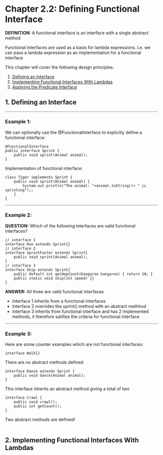 # Chapter 2.2: Defining Functional Interface

**DEFINITION:** A functional interface is an interface with a single abstract method

Functional interfaces are used as a basis for lambda expressions. I.e. we can pass a lambda expression as an implementation for a functional interface

This chapter will cover the following design principles:
1) [Defining an Interface](#1-defining-an-interface) 
2) [Implementing Functional Interfaces With Lambdas](#2-implementing-functional-interfaces-with-lambdas) 
3) [Applying the Predicate Interface](#3-applying-the-is-a-relationship) 





## 1. Defining an Interface
<hr style="border:none;background-color:gray; height:0.5px">

### Example 1:
We can optionally use the @FunctionalInterface to explicitly define a functional interface:

    @FunctionalInterface
    public interface Sprint {
        public void sprint(Animal animal);
    }

Implementation of functional interface:

    class Tiger implements Sprint {
        public void sprint(Animal animal) {
            System.out.println("The animal: "+animal.toString()+ " is sprinting");;
        }
    }

<hr style="border:none;background-color:gray; height:1px">


### Example 2:

**QUESTION:** Which of the following interfaces are valid functional interfaces?

    // interface 1
    interface Run extends Sprint{}
    // interface 2
    interface SprintFaster extends Sprint{
        public void sprint(Animal animal);
    }
    // interface 3
    interface Skip extends Sprint{
        public default int getHopCount(Kangaroo kangaroo) {	return 10; }
        public static void skip(int speed) {}
    }

**ANSWER:** All three are valid functional interfaces
- Interface 1 inherits from a functional interfaces
- Interface 2 overrides the sprint() method with an abstract methhod
- Interface 3 inherits from functional interface and has 2 implemented methods, it therefore satifies the criteria for functional interface

<hr style="border:none;background-color:gray; height:1px">

### Example 3:
Here are some counter examples which are not functional interfaces:


    interface Walk{}

There are no abstract methods defined

    interface Dance extends Sprint {
	    public void dance(Animal animal);
    }
    
This interface inherits an abstract method giving a total of two

    interface Crawl {
        public void crawl();
        public int getCount();
    }

Two abstract methods are defined!

<hr style="border:none;background-color:white; height:3px">

## 2. Implementing Functional Interfaces With Lambdas